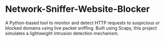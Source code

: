 # Network-Sniffer-Website-Blocker
A Python-based tool to monitor and detect HTTP requests to suspicious or blocked domains using live packet sniffing. Built using Scapy, this project simulates a lightweight intrusion detection mechanism.
